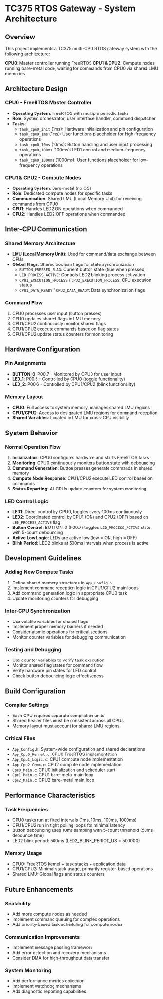 # TC375 RTOS Gateway - System Architecture

## Overview

This project implements a TC375 multi-CPU RTOS gateway system with the following architecture:

**CPU0**: Master controller running FreeRTOS
**CPU1 & CPU2**: Compute nodes running bare-metal code, waiting for commands from CPU0 via shared LMU memories

## Architecture Design

### CPU0 - FreeRTOS Master Controller
- **Operating System**: FreeRTOS with multiple periodic tasks
- **Role**: System orchestrator, user interface handler, command dispatcher
- **Tasks**:
  - `task_cpu0_init` (1ms): Hardware initialization and pin configuration
  - `task_cpu0_1ms` (1ms): User functions placeholder for high-frequency operations
  - `task_cpu0_10ms` (10ms): Button handling and user input processing
  - `task_cpu0_100ms` (100ms): LED1 control and medium-frequency operations
  - `task_cpu0_1000ms` (1000ms): User functions placeholder for low-frequency operations

### CPU1 & CPU2 - Compute Nodes
- **Operating System**: Bare-metal (no OS)
- **Role**: Dedicated compute nodes for specific tasks
- **Communication**: Shared LMU (Local Memory Unit) for receiving commands from CPU0
- **CPU1**: Handles LED2 ON operations when commanded
- **CPU2**: Handles LED2 OFF operations when commanded

## Inter-CPU Communication

### Shared Memory Architecture
- **LMU (Local Memory Unit)**: Used for command/data exchange between CPUs
- **Global Flags**: Shared boolean flags for state synchronization
  - `BUTTON_PRESSED_FLAG`: Current button state (true when pressed)
  - `LED_PROCESS_ACTIVE`: Controls LED2 blinking process activation
  - `CPU1_EXECUTION_PROCESS` / `CPU2_EXECUTION_PROCESS`: CPU execution status
  - `CPU1_DATA_READY` / `CPU2_DATA_READY`: Data synchronization flags

### Command Flow
1. CPU0 processes user input (button presses)
2. CPU0 updates shared flags in LMU memory
3. CPU1/CPU2 continuously monitor shared flags
4. CPU1/CPU2 execute commands based on flag states
5. CPU1/CPU2 update status counters for monitoring

## Hardware Configuration

### Pin Assignments
- **BUTTON_0**: P00.7 - Monitored by CPU0 for user input
- **LED_1**: P00.5 - Controlled by CPU0 (toggle functionality)
- **LED_2**: P00.6 - Controlled by CPU1/CPU2 (blink functionality)

### Memory Layout
- **CPU0**: Full access to system memory, manages shared LMU regions
- **CPU1/CPU2**: Access to designated LMU regions for command reception
- **Shared Variables**: Located in LMU for cross-CPU visibility

## System Behavior

### Normal Operation Flow
1. **Initialization**: CPU0 configures hardware and starts FreeRTOS tasks
2. **Monitoring**: CPU0 continuously monitors button state with debouncing
3. **Command Generation**: Button presses generate commands in shared memory
4. **Compute Node Response**: CPU1/CPU2 execute LED control based on commands
5. **Status Reporting**: All CPUs update counters for system monitoring

### LED Control Logic
- **LED1**: Direct control by CPU0, toggles every 100ms continuously
- **LED2**: Coordinated control by CPU1 (ON) and CPU2 (OFF) based on `LED_PROCESS_ACTIVE` flag
- **Button Control**: BUTTON_0 (P00.7) toggles `LED_PROCESS_ACTIVE` state with 5-count debouncing
- **Active Low Logic**: LEDs are active low (low = ON, high = OFF)
- **Blink Period**: LED2 blinks at 500ms intervals when process is active

## Development Guidelines

### Adding New Compute Tasks
1. Define shared memory structures in `App_Config.h`
2. Implement command reception logic in CPU1/CPU2 main loops
3. Add command generation logic in appropriate CPU0 task
4. Update monitoring counters for debugging

### Inter-CPU Synchronization
- Use volatile variables for shared flags
- Implement proper memory barriers if needed
- Consider atomic operations for critical sections
- Monitor counter variables for debugging communication

### Testing and Debugging
- Use counter variables to verify task execution
- Monitor shared flag states for command flow
- Verify hardware pin states for LED control
- Check button debouncing logic effectiveness

## Build Configuration

### Compiler Settings
- Each CPU requires separate compilation units
- Shared header files must be consistent across all CPUs
- Memory layout must account for shared LMU regions

### Critical Files
- `App_Config.h`: System-wide configuration and shared declarations
- `App_Cpu0_Kernel.c`: CPU0 FreeRTOS implementation
- `App_Cpu1_Logic.c`: CPU1 compute node implementation
- `App_Cpu2_Comm.c`: CPU2 compute node implementation
- `Cpu0_Main.c`: CPU0 initialization and scheduler start
- `Cpu1_Main.c`: CPU1 bare-metal main loop
- `Cpu2_Main.c`: CPU2 bare-metal main loop

## Performance Characteristics

### Task Frequencies
- CPU0 tasks run at fixed intervals (1ms, 10ms, 100ms, 1000ms)
- CPU1/CPU2 run in tight polling loops for minimal latency
- Button debouncing uses 10ms sampling with 5-count threshold (50ms debounce time)
- LED2 blink period: 500ms (LED2_BLINK_PERIOD_US = 500000)

### Memory Usage
- CPU0: FreeRTOS kernel + task stacks + application data
- CPU1/CPU2: Minimal stack usage, primarily register-based operations
- Shared LMU: Global flags and status counters

## Future Enhancements

### Scalability
- Add more compute nodes as needed
- Implement command queuing for complex operations
- Add priority-based task scheduling for compute nodes

### Communication Improvements
- Implement message passing framework
- Add error detection and recovery mechanisms
- Consider DMA for high-throughput data transfer

### System Monitoring
- Add performance metrics collection
- Implement watchdog mechanisms
- Add diagnostic reporting capabilities